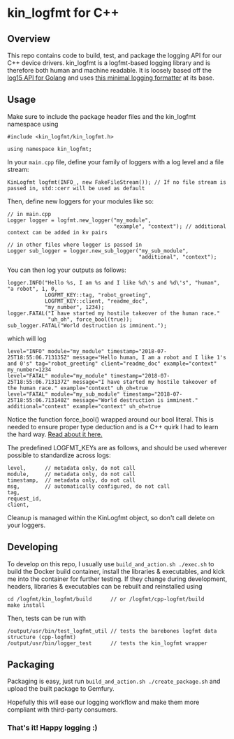 # kin_logfmt for C++

## Overview 

This repo contains code to build, test, and package the logging API for our C++ device
drivers. kin_logfmt is a logfmt-based logging library and is therefore both human and machine
readable. It is loosely based off the [log15 API for
Golang](https://github.com/inconshreveable/log15) and uses [this minimal logging
formatter](https://github.com/kaidoe/cpp-logfmt) at its base.

## Usage

Make sure to include the package header files and the kin_logfmt namespace using
```
#include <kin_logfmt/kin_logfmt.h>

using namespace kin_logfmt;
```

In your `main.cpp` file, define your family of loggers with a log level and a file stream:
```
KinLogfmt logfmt(INFO_, new FakeFileStream()); // If no file stream is passed in, std::cerr will be used as default
```

Then, define new loggers for your modules like so:
```
// in main.cpp
Logger logger = logfmt.new_logger("my_module",
                                  "example", "context"); // additional context can be added in kv pairs

// in other files where logger is passed in
Logger sub_logger = logger.new_sub_logger("my_sub_module",
                                          "additional", "context");
```

You can then log your outputs as follows:
```
logger.INFO("Hello %s, I am %s and I like %d\'s and %d\'s", "human", "a robot", 1, 0,
            LOGFMT_KEY::tag, "robot_greeting",
            LOGFMT_KEY::client, "readme_doc",
            "my_number", 1234);
logger.FATAL("I have started my hostile takeover of the human race."
             "uh_oh", force_bool(true));
sub_logger.FATAL("World destruction is imminent.");
```
which will log
```
level="INFO" module="my_module" timestamp="2018-07-25T18:55:06.713135Z" message="Hello human, I am a robot and I like 1's and 0's" tag="robot_greeting" client="readme_doc" example="context" my_number=1234
level="FATAL" module="my_module" timestamp="2018-07-25T18:55:06.713137Z" message="I have started my hostile takeover of the human race." example="context" uh_oh=true
level="FATAL" module="my_sub_module" timestamp="2018-07-25T18:55:06.713140Z" message="World destruction is imminent." additional="context" example="context" uh_oh=true
```

Notice the function force_bool() wrapped around our bool literal. This
is needed to ensure proper type deduction and is a C++ quirk I had to
learn the hard way. [Read about it
here.](https://stackoverflow.com/questions/13268608/boostvariant-why-is-const-char-converted-to-bool)

The predefined LOGFMT_KEYs are as follows, and should be used wherever possible to standardize across logs:
```
level,      // metadata only, do not call
module,     // metadata only, do not call
timestamp,  // metadata only, do not call
msg,        // automatically configured, do not call
tag,
request_id,
client,
```

Cleanup is managed within the KinLogfmt object, so don't call delete on your loggers.

## Developing

To develop on this repo, I usually use `build_and_action.sh ./exec.sh` to build the Docker build
container, install the libraries & executables, and kick me into the container for further
testing. If they change during development, headers, libraries & executables can be rebuilt and
reinstalled using
```
cd /logfmt/kin_logfmt/build      // or /logfmt/cpp-logfmt/build
make install
```
Then, tests can be run with
```
/output/usr/bin/test_logfmt_util // tests the barebones logfmt data structure (cpp-logfmt)
/output/usr/bin/logger_test      // tests the kin_logfmt wrapper
```

## Packaging

Packaging is easy, just run `build_and_action.sh ./create_package.sh` and upload the built package
to Gemfury.

Hopefully this will ease our logging workflow and make them more compliant with third-party consumers.

### That's it! Happy logging :)

